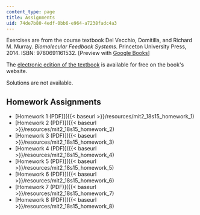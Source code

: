 ```yaml
---
content_type: page
title: Assignments
uid: 74de7b80-4edf-0bb6-e964-a7238fadc4a3
---
```


Exercises are from the course textbook Del Vecchio, Domitilla, and Richard M. Murray. _Biomolecular Feedback Systems_. Princeton University Press, 2014. ISBN: 9780691161532. \[Preview with [Google Books](http://books.google.com/books?id=mA3rAwAAQBAJ&pg=PAfrontcover)\]

The [electronic edition of the textbook](http://www.cds.caltech.edu/~murray/BFSwiki/index.php/Main_Page) is available for free on the book's website.

Solutions are not available.

Homework Assignments
--------------------

*   [Homework 1 (PDF)]({{< baseurl >}}/resources/mit2_18s15_homework_1)
*   [Homework 2 (PDF)]({{< baseurl >}}/resources/mit2_18s15_homework_2)
*   [Homework 3 (PDF)]({{< baseurl >}}/resources/mit2_18s15_homework_3)
*   [Homework 4 (PDF)]({{< baseurl >}}/resources/mit2_18s15_homework_4)
*   [Homework 5 (PDF)]({{< baseurl >}}/resources/mit2_18s15_homework_5)
*   [Homework 6 (PDF)]({{< baseurl >}}/resources/mit2_18s15_homework_6)
*   [Homework 7 (PDF)]({{< baseurl >}}/resources/mit2_18s15_homework_7)
*   [Homework 8 (PDF)]({{< baseurl >}}/resources/mit2_18s15_homework_8)
